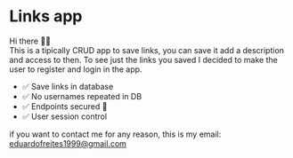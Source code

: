 # Links app

Hi there 👋🏼  
This is a tipically CRUD app to save links, you can save it add a description and access to then. To see just the links you saved I decided to make the user to register and login in the app.

- ✅ Save links in database
- ✅ No usernames repeated in DB
- ✅ Endpoints secured 🔐
- ✅ User session control

if you want to contact me for any reason, this is my email: [eduardofreites1999@gmail.com](mailto:eduardofreites1999@gmail.com)
